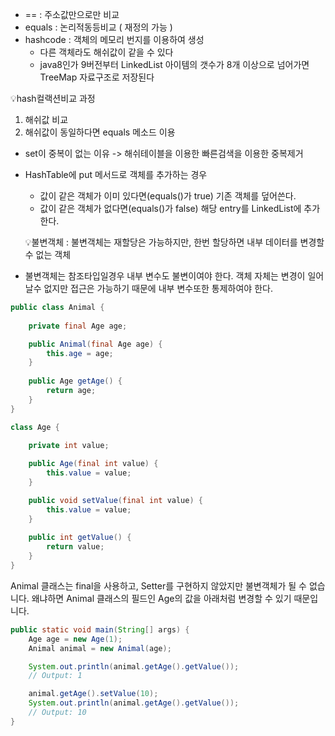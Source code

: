 - == : 주소값만으로만 비교
- equals : 논리적동등비교 ( 재정의 가능 )
- hashcode : 객체의 메모리 번지를 이용하여 생성 
   - 다른 객체라도 해쉬값이 같을 수 있다
   -  java8인가 9버전부터 LinkedList 아이템의 갯수가 8개 이상으로 넘어가면 TreeMap 자료구조로 저장된다
   
   
   
💡hash컬랙션비교 과정
1. 해쉬값 비교
2. 해쉬값이 동일하다면 equals 메소드 이용

- set이 중복이 없는 이유 -> 해쉬테이블을 이용한 빠른검색을 이용한 중복제거
- HashTable에 put 메서드로 객체를 추가하는 경우
  - 값이 같은 객체가 이미 있다면(equals()가 true) 기존 객체를 덮어쓴다.
  - 값이 같은 객체가 없다면(equals()가 false) 해당 entry를 LinkedList에 추가한다.


  💡불변객체 : 불변객체는 재할당은 가능하지만, 한번 할당하면 내부 데이터를 변경할 수 없는 객체

- 불변객체는 참조타입일경우 내부 변수도 불변이여야 한다. 객체 자체는 변경이 일어날수 없지만 접근은 가능하기 때문에 내부 변수또한 통제하여야 한다.

```java
public class Animal {
    
    private final Age age;

    public Animal(final Age age) {
        this.age = age;
    }
    
    public Age getAge() {
    	return age;
    }
}

class Age {
    
    private int value;

    public Age(final int value) {
        this.value = value;
    }

    public void setValue(final int value) {
        this.value = value;
    }
    
    public int getValue() {
    	return value;
    }
}
```
Animal 클래스는 final을 사용하고, Setter를 구현하지 않았지만 불변객체가 될 수 없습니다. 왜냐하면 Animal 클래스의 필드인 Age의 값을 아래처럼 변경할 수 있기 때문입니다.
```java
public static void main(String[] args) {
    Age age = new Age(1);
    Animal animal = new Animal(age);

    System.out.println(animal.getAge().getValue());
    // Output: 1

    animal.getAge().setValue(10);
    System.out.println(animal.getAge().getValue());
    // Output: 10
}
```
